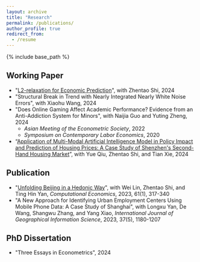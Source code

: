 ```yaml
---
layout: archive
title: "Research"
permalink: /publications/
author_profile: true
redirect_from:
  - /resume
---
```


{% include base_path %}

## Working Paper

* "[L2-relaxation for Economic Prediction](https://www.researchgate.net/publication/386176990_L2-relaxation_for_Economic_Prediction)", with Zhentao Shi, 2024
* "Structural Break in Trend with Nearly Integrated Nearly White Noise Errors", with Xiaohu Wang, 2024
* "Does Online Gaming Affect Academic Performance? Evidence from an Anti-Addiction System for Minors", with Naijia Guo and Yuting Zheng, 2024
  * *Asian Meeting of the Econometric Society*, 2022
  * *Symposium on Contemporary Labor Economics*, 2020
* “[Application of Multi-Modal Artificial Intelligence Model in Policy Impact and Prediction of Housing Prices: A Case Study of Shenzhen's Second-Hand Housing Market](https://www.researchgate.net/publication/386047130_Application_of_Multi-Modal_Artificial_Intelligence_Model_in_Policy_Impact_and_Prediction_of_Housing_Prices_A_Case_Study_of_Shenzhen's_Second-Hand_Housing_Market)”, with Yue Qiu, Zhentao Shi, and Tian Xie, 2024

## Publication

* "[Unfolding Beijing in a Hedonic Way](https://www.researchgate.net/publication/355732617_Unfolding_Beijing_in_a_Hedonic_Way)", with Wei Lin, Zhentao Shi, and Ting Hin Yan, *Computational Economics*, 2023, 61(1), 317-340
* "A New Approach for Identifying Urban Employment Centers Using Mobile Phone Data: A Case Study of Shanghai", with Longxu Yan, De Wang, Shangwu Zhang, and Yang Xiao, *International Journal of Geographical Information Science*, 2023, 37(5), 1180-1207

## PhD Dissertation

* "Three Essays in Econometrics", 2024

